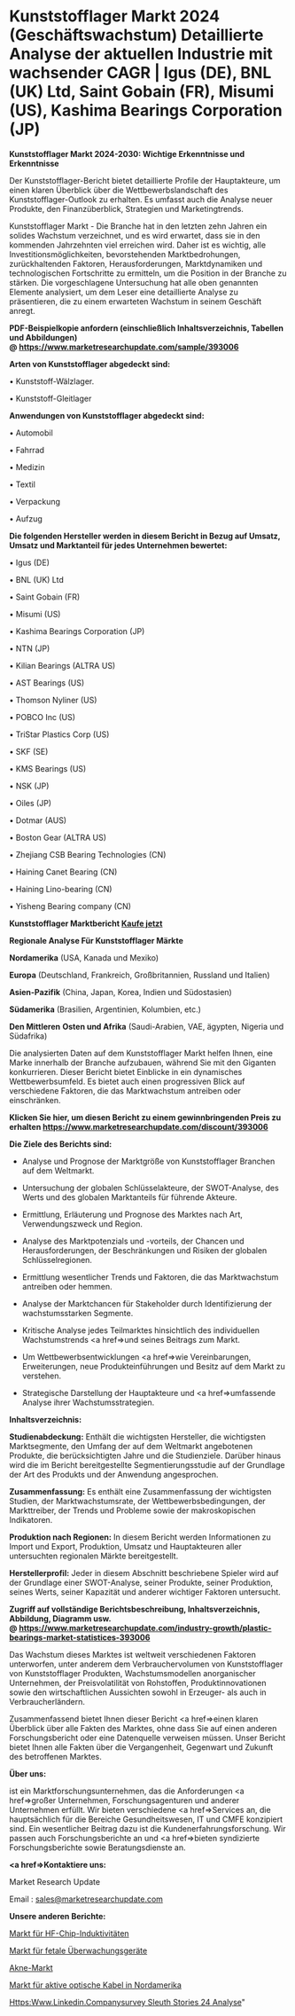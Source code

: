 # Kunststofflager Markt 2024 (Geschäftswachstum) Detaillierte Analyse der aktuellen Industrie mit wachsender CAGR | Igus (DE), BNL (UK) Ltd, Saint Gobain (FR), Misumi (US), Kashima Bearings Corporation (JP)

<strong>Kunststofflager Markt 2024-2030: Wichtige Erkenntnisse und Erkenntnisse</strong>

Der Kunststofflager-Bericht bietet detaillierte Profile der Hauptakteure, um einen klaren Überblick über die Wettbewerbslandschaft des Kunststofflager-Outlook zu erhalten. Es umfasst auch die Analyse neuer Produkte, den Finanzüberblick, Strategien und Marketingtrends.

Kunststofflager Markt - Die Branche hat in den letzten zehn Jahren ein solides Wachstum verzeichnet, und es wird erwartet, dass sie in den kommenden Jahrzehnten viel erreichen wird. Daher ist es wichtig, alle Investitionsmöglichkeiten, bevorstehenden Marktbedrohungen, zurückhaltenden Faktoren, Herausforderungen, Marktdynamiken und technologischen Fortschritte zu ermitteln, um die Position in der Branche zu stärken. Die vorgeschlagene Untersuchung hat alle oben genannten Elemente analysiert, um dem Leser eine detaillierte Analyse zu präsentieren, die zu einem erwarteten Wachstum in seinem Geschäft anregt.

<strong><b>PDF-Beispielkopie anfordern (einschließlich Inhaltsverzeichnis, Tabellen und Abbildungen) @ </b></strong><strong><a href=https://www.marketresearchupdate.com/sample/393006><strong>https://www.marketresearchupdate.com/sample/393006</u></a></strong></strong>

<strong>Arten von Kunststofflager abgedeckt sind:</strong>

• Kunststoff-Wälzlager.

• Kunststoff-Gleitlager

<strong>Anwendungen von Kunststofflager abgedeckt sind:</strong>

• Automobil

• Fahrrad

• Medizin

• Textil

• Verpackung

• Aufzug

<strong>Die folgenden Hersteller werden in diesem Bericht in Bezug auf Umsatz, Umsatz und Marktanteil für jedes Unternehmen bewertet:</strong>

• Igus (DE)

• BNL (UK) Ltd

• Saint Gobain (FR)

• Misumi (US)

• Kashima Bearings Corporation (JP)

• NTN (JP)

• Kilian Bearings (ALTRA US)

• AST Bearings (US)

• Thomson Nyliner (US)

• POBCO Inc (US)

• TriStar Plastics Corp (US)

• SKF (SE)

• KMS Bearings (US)

• NSK (JP)

• Oiles (JP)

• Dotmar (AUS)

• Boston Gear (ALTRA US)

• Zhejiang CSB Bearing Technologies (CN)

• Haining Canet Bearing (CN)

• Haining Lino-bearing (CN)

• Yisheng Bearing company (CN)

<strong>Kunststofflager Marktbericht <a href=https://www.marketresearchupdate.com/buynow/393006>Kaufe jetzt</a></strong>

<strong>Regionale Analyse Für Kunststofflager Märkte</strong>

<strong>Nordamerika</strong> (USA, Kanada und Mexiko)

<strong>Europa</strong> (Deutschland, Frankreich, Großbritannien, Russland und Italien)

<strong>Asien-Pazifik</strong> (China, Japan, Korea, Indien und Südostasien)

<strong>Südamerika</strong> (Brasilien, Argentinien, Kolumbien, etc.)

<strong>Den Mittleren</strong> <strong>Osten und Afrika</strong> (Saudi-Arabien, VAE, ägypten, Nigeria und Südafrika)

Die analysierten Daten auf dem Kunststofflager Markt helfen Ihnen, eine Marke innerhalb der Branche aufzubauen, während Sie mit den Giganten konkurrieren. Dieser Bericht bietet Einblicke in ein dynamisches Wettbewerbsumfeld. Es bietet auch einen progressiven Blick auf verschiedene Faktoren, die das Marktwachstum antreiben oder einschränken.

<strong>Klicken Sie hier, um diesen Bericht zu einem gewinnbringenden Preis zu erhalten
</strong><strong><a href=https://www.marketresearchupdate.com/discount/393006>https://www.marketresearchupdate.com/discount/393006</b></u></strong></a>

<strong>Die Ziele des Berichts sind:</strong>

- Analyse und Prognose der Marktgröße von Kunststofflager Branchen auf dem Weltmarkt.

- Untersuchung der globalen Schlüsselakteure, der SWOT-Analyse, des Werts und des globalen Marktanteils für führende Akteure.

- Ermittlung, Erläuterung und Prognose des Marktes nach Art, Verwendungszweck und Region.

- Analyse des Marktpotenzials und -vorteils, der Chancen und Herausforderungen, der Beschränkungen und Risiken der globalen Schlüsselregionen.

- Ermittlung wesentlicher Trends und Faktoren, die das Marktwachstum antreiben oder hemmen.

- Analyse der Marktchancen für Stakeholder durch Identifizierung der wachstumsstarken Segmente.

- Kritische Analyse jedes Teilmarktes hinsichtlich des individuellen Wachstumstrends <a href=>und</a> seines Beitrags zum Markt.

- Um Wettbewerbsentwicklungen <a href=>wie</a> Vereinbarungen, Erweiterungen, neue Produkteinführungen und Besitz auf dem Markt zu verstehen.

- Strategische Darstellung der Hauptakteure und <a href=>umfas</a>sende Analyse ihrer Wachstumsstrategien.

<strong>Inhaltsverzeichnis:</strong>

<strong>Studienabdeckung:</strong> Enthält die wichtigsten Hersteller, die wichtigsten Marktsegmente, den Umfang der auf dem Weltmarkt angebotenen Produkte, die berücksichtigten Jahre und die Studienziele. Darüber hinaus wird die im Bericht bereitgestellte Segmentierungsstudie auf der Grundlage der Art des Produkts und der Anwendung angesprochen.

<strong>Zusammenfassung:</strong> Es enthält eine Zusammenfassung der wichtigsten Studien, der Marktwachstumsrate, der Wettbewerbsbedingungen, der Markttreiber, der Trends und Probleme sowie der makroskopischen Indikatoren.

<strong>Produktion nach Regionen:</strong> In diesem Bericht werden Informationen zu Import und Export, Produktion, Umsatz und Hauptakteuren aller untersuchten regionalen Märkte bereitgestellt.

<strong>Herstellerprofil:</strong> Jeder in diesem Abschnitt beschriebene Spieler wird auf der Grundlage einer SWOT-Analyse, seiner Produkte, seiner Produktion, seines Werts, seiner Kapazität und anderer wichtiger Faktoren untersucht.

<strong><b>Zugriff auf vollständige Berichtsbeschreibung, Inhaltsverzeichnis, Abbildung, Diagramm usw. @ </b></strong><strong><a href=https://www.marketresearchupdate.com/industry-growth/plastic-bearings-market-statistices-393006>https://www.marketresearchupdate.com/industry-growth/plastic-bearings-market-statistices-393006</a></strong>

Das Wachstum dieses Marktes ist weltweit verschiedenen Faktoren unterworfen, unter anderem dem Verbrauchervolumen von Kunststofflager von Kunststofflager Produkten, Wachstumsmodellen anorganischer Unternehmen, der Preisvolatilität von Rohstoffen, Produktinnovationen sowie den wirtschaftlichen Aussichten sowohl in Erzeuger- als auch in Verbraucherländern.

Zusammenfassend bietet Ihnen dieser Bericht <a href=>einen</a> klaren Überblick über alle Fakten des Marktes, ohne dass Sie auf einen anderen Forschungsbericht oder eine Datenquelle verweisen müssen. Unser Bericht bietet Ihnen alle Fakten über die Vergangenheit, Gegenwart und Zukunft des betroffenen Marktes.

<strong>Über uns:</strong>

 ist ein Marktforschungsunternehmen, das die Anforderungen <a href=>großer</a> Unternehmen, Forschungsagenturen und anderer Unternehmen erfüllt. Wir bieten verschiedene <a href=>Services</a> an, die hauptsächlich für die Bereiche Gesundheitswesen, IT und CMFE konzipiert sind. Ein wesentlicher Beitrag dazu ist die Kundenerfahrungsforschung. Wir passen auch Forschungsberichte an und <a href=>bieten</a> syndizierte Forschungsberichte sowie Beratungsdienste an.

<strong><a href=>Kontaktiere uns:</a></strong>

Market Research Update

Email : sales@marketresearchupdate.com

<strong>Unsere anderen Berichte:</strong>

<a href=https://www.linkedin.com/pulse/rf-chip-inductors-market-2023-challenges-business>Markt für HF-Chip-Induktivitäten</a>

<a href=https://www.linkedin.com/pulse/fetal-monitoring-devices-market-analysis-segment>Markt für fetale Überwachungsgeräte</a>

<a href=https://www.linkedin.com/pulse/acne-market-outlooks-2023-size-players-cost>Akne-Markt</a>

<a href=https://www.linkedin.com/pulse/north-america-active-optical-cable-market-report>Markt für aktive optische Kabel in Nordamerika</a>

<a href=https://www.linkedin.com/company/survey-sleuth-stories-24-analysis/>Https:Www.Linkedin.Companysurvey Sleuth Stories 24 Analyse</a>"
